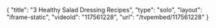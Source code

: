 {
    "title": "3 Healthy Salad Dressing Recipes",
    "type": "solo",
    "layout": "iframe-static",
    "videoId": "117561228",
    "url": "\/tvpembed\/117561228"
}